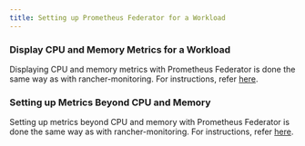 ```yaml
---
title: Setting up Prometheus Federator for a Workload
---
```


<head>
  <link rel="canonical" href="https://ranchermanager.docs.rancher.com/how-to-guides/advanced-user-guides/monitoring-alerting-guides/prometheus-federator-guides/set-up-workloads"/>
</head>

### Display CPU and Memory Metrics for a Workload

Displaying CPU and memory metrics with Prometheus Federator is done the same way as with rancher-monitoring. For instructions, refer [here](../../../../../docs/how-to-guides/advanced-user-guides/set-up-monitoring-for-workloads.md#display-cpu-and-memory-metrics-for-a-workload).

### Setting up Metrics Beyond CPU and Memory

Setting up metrics beyond CPU and memory with Prometheus Federator is done the same way as with rancher-monitoring. For instructions, refer [here](../../../../../docs/how-to-guides/advanced-user-guides/set-up-monitoring-for-workloads.md#setting-up-metrics-beyond-cpu-and-memory).

<!-- ### Custom Metrics -->
